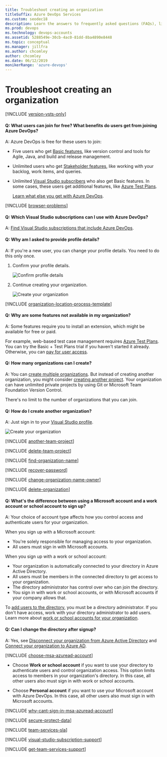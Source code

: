 ```yaml
---
title: Troubleshoot creating an organization
titleSuffix: Azure DevOps Services
ms.custom: seodec18
description: Learn the answers to frequently asked questions (FAQs), like the differences between using a Microsoft account versus a work or school account, and more.
ms.prod: devops
ms.technology: devops-accounts
ms.assetid: 5288549e-30cb-4ac0-81dd-8ba4890e8448
ms.topic: conceptual
ms.manager: jillfra
ms.author: chcomley
author: chcomley
ms.date: 06/12/2019
monikerRange: 'azure-devops'
---
```


# Troubleshoot creating an organization

[!INCLUDE [version-vsts-only](../../_shared/version-vsts-only.md)]

<a name="free-users"></a>

#### Q: What users can join for free? What benefits do users get from joining Azure DevOps?

A: Azure DevOps is free for these users to join:

* Five users who get [Basic features](https://visualstudio.microsoft.com/team-services/compare-features/), like version control and tools for Agile, Java, and build and release management. 

* Unlimited users who get [Stakeholder features](https://visualstudio.microsoft.com/team-services/compare-features/), like working with your backlog, work items, and queries.

* Unlimited [Visual Studio subscribers](https://visualstudio.microsoft.com/team-services/compare-features/) who also get Basic features. In some cases, these users get additional features, like [Azure Test Plans](../billing/buy-basic-plus-test-plans.md).

	[Learn what else you get with Azure DevOps](https://visualstudio.microsoft.com/team-services/pricing/).

<a name="browser-problems"></a>

[!INCLUDE [browser-problems](../../_shared/qa-browser-problems.md)]

#### Q:  Which Visual Studio subscriptions can I use with Azure DevOps?

A: [Find Visual Studio subscriptions that include Azure DevOps](faq-add-delete-users.md#EligibleMSDNSubscriptions).

#### Q: Why am I asked to provide profile details?

A: If you're a new user, you can change your profile details. You need to do this only once.

1.	Confirm your profile details.

	![Confirm profile details](_img/sign-up-visual-studio-team-services/create-profile-msa.png)

1.	Continue creating your organization.

	![Create your organization](_img/sign-up-visual-studio-team-services/my-info-new-organization.png)

<a name="organization-location"></a>

[!INCLUDE [organization-location-process-template](../../_shared/qa-organization-location-process-template.md)]

#### Q: Why are some features not available in my organization?

A: Some features require you to install an extension, which might be available for free or paid.

For example, web-based test case management requires [Azure Test Plans](../billing/buy-basic-plus-test-plans.md). You can try the Basic + Test Plans trial if you haven't started it already. Otherwise, you can [pay for user access](../billing/buy-basic-plus-test-plans.md).

#### Q: How many organizations can I create?

A: You can [create multiple organizations](#create-another-organization). But instead of creating another organization, you might consider [creating another project](#another-team-project). Your organization can have unlimited private projects by using Git or Microsoft Team Foundation Version Control.

There's no limit to the number of organizations that you can join.  

<a name="create-another-organization"></a>

#### Q: How do I create another organization?

A: Just sign in to your [Visual Studio profile](https://app.vsaex.visualstudio.com/profile/view).

![Create your organization](_img/sign-up-visual-studio-team-services/my-info-organization-list.png)

<a name="another-team-project"></a>

[!INCLUDE [another-team-project](../../_shared/qa-another-team-project.md)]

[!INCLUDE [delete-team-project](../../_shared/qa-delete-team-project.md)]

[!INCLUDE [find-organization-name](../../_shared/qa-find-organization-name.md)]

[!INCLUDE [recover-password](../../_shared/qa-recover-password.md)]

[!INCLUDE [change-organization-name-owner](../../_shared/qa-change-organization-name-owner.md)]

[!INCLUDE [delete-organization](../../_shared/qa-delete-organization.md)]

<a name="SignInOrganizationDifferences"></a>

#### Q: What's the difference between using a Microsoft account and a work account or school account to sign up?

A: Your choice of account type affects how you control access and authenticate users for your organization.

When you sign up with a Microsoft account:

* You're solely responsible for managing access to your organization.
* All users must sign in with Microsoft accounts.

When you sign up with a work or school account:

* Your organization is automatically connected to your directory in Azure Active Directory.
* All users must be members in the connected directory to get access to your organization.
* The directory administrator has control over who can join the directory.
* You sign in with work or school accounts, or with Microsoft accounts if your company allows that.

To [add users to the directory](/azure/active-directory/active-directory-create-users), you must be a directory administrator. If you don't have access, work with your directory administrator to add users. Learn more about [work or school accounts for your organization](/azure/active-directory/sign-up-organization).

<a name="ChangeDirectory"></a>

#### Q: Can I change the directory after signup?

A: Yes, see [Disconnect your organization from Azure Active Directory](disconnect-organization-from-azure-ad.md) and  [Connect your organization to Azure AD](connect-organization-to-azure-ad.md).

<a name="ChooseOrgAcctMSAcct"></a>

[!INCLUDE [choose-msa-azuread-account](../../_shared/qa-choose-msa-azuread-account.md)]

* Choose **Work or school account** if you want to use your directory to authenticate users and control organization access. This option limits access to members in your organization's directory. In this case, all other users also must sign in with work or school accounts. 

* Choose **Personal account** if you want to use your Microsoft account with Azure DevOps. In this case, all other users also must sign in with Microsoft accounts.

[!INCLUDE [why-cant-sign-in-msa-azuread-account](../../_shared/qa-why-cant-sign-in-msa-azuread-account.md)]

[!INCLUDE [secure-protect-data](../../_shared/qa-secure-protect-data.md)]

[!INCLUDE [team-services-sla](../../_shared/qa-vsts-sla.md)]

<a name="get-support"></a>

[!INCLUDE [visual-studio-subscription-support](../../_shared/qa-visual-studio-subscription-support.md)]

[!INCLUDE [get-team-services-support](../../_shared/qa-get-vsts-support.md)]
